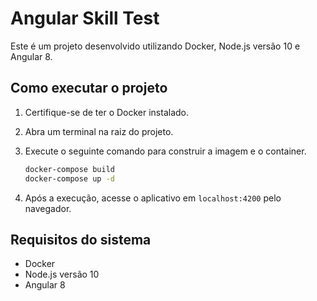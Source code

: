 # Angular Skill Test

Este é um projeto desenvolvido utilizando Docker, Node.js versão 10 e Angular 8.

## Como executar o projeto

1. Certifique-se de ter o Docker instalado.

2. Abra um terminal na raiz do projeto.

3. Execute o seguinte comando para construir a imagem e o container.
    ```bash
    docker-compose build 
    docker-compose up -d
    ```

4. Após a execução, acesse o aplicativo em `localhost:4200` pelo navegador.

## Requisitos do sistema

- Docker
- Node.js versão 10
- Angular 8

